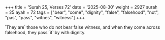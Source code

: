 +++
title = 'Surah 25, Verses 72'
date = '2025-08-30'
weight = 2927
surah = 25
ayah = 72
tags = ["bear", "come", "dignity", "false", "falsehood", "not", "pas", "pass", "witnes", "witness"]
+++

˹They are˺ those who do not bear false witness, and when they come across falsehood, they pass ˹it˺ by with dignity.